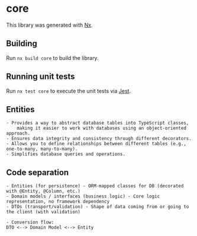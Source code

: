 # core

This library was generated with [Nx](https://nx.dev).

## Building

Run `nx build core` to build the library.

## Running unit tests

Run `nx test core` to execute the unit tests via [Jest](https://jestjs.io).

## Entities
```text
- Provides a way to abstract database tables into TypeScript classes,
    making it easier to work with databases using an object-oriented approach.
- Ensures data integrity and consistency through different decorators.
- Allows you to define relationships between different tables (e.g., one-to-many, many-to-many).
- Simplifies database queries and operations.
```


## Code separation
```text
- Entities (for persistence) - ORM-mapped classes for DB (decorated with @Entity, @Column, etc.)
- Domain models / interfaces (business logic) - Core logic representation, no framework dependency
- DTOs (transport/validation) - Shape of data coming from or going to the client (with validation)

- Conversion flow:
DTO <--> Domain Model <--> Entity
```

